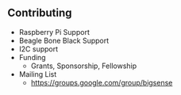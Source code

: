 ## Contributing

- Raspberry Pi Support
- Beagle Bone Black Support
- I2C support
- Funding
  - Grants, Sponsorship, Fellowship
- Mailing List
  - https://groups.google.com/group/bigsense
